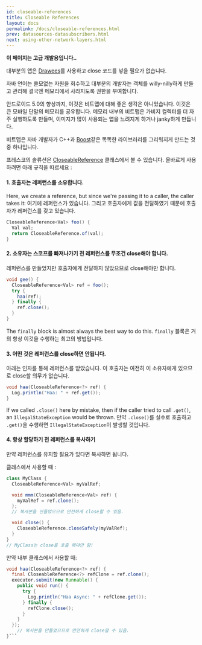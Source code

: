 ```yaml
---
id: closeable-references
title: Closeable References
layout: docs
permalink: /docs/closeable-references.html
prev: datasources-datasubscribers.html
next: using-other-network-layers.html
---
```


**이 페이지는 고급 개발용입니다..**

대부분의 앱은 [Drawees](using-drawees-xml.html)를 사용하고 close 코드를 넣을 필요가 없습니다.

자바 언어는 쓸모없는 자원을 회수하고 대부분의 개발자는 객체를 willy-nilly하게 만들고 관리해 결국엔 메모리에서 사라지도록 권한을 부여합니다.

안드로이드 5.0의 향상까지, 이것은 비트맵에 대해 좋은 생각은 아니었습니다. 이것은 큰 모바일 단말의 메모리를 공유합니다. 메모리 내부의 비트맵은 가비지 컬렉터를 더 자주 실행하도록 만들며, 이미지가 많이 사용되는 앱을 느려지게 하거나 janky하게 만듭니다.

비트맵은 자바 개발자가 C++과 [Boost](http://www.boost.org/doc/libs/1_57_0/libs/smart_ptr/smart_ptr.htm)같은 똑똑한 라이브러리를 그리워지게 만드는 것 중 하나입니다.

프레스코의 솔류션은 [CloseableReference](../javadoc/reference/com/facebook/common/references/CloseableReference.html) 클래스에서 볼 수 있습니다. 올바르게 사용하려면 아래 규칙을 따르세요 :

#### 1. 호출자는 레퍼런스를 소유합니다.

Here, we create a reference, but since we're passing it to a caller, the caller takes it:
여기에 레퍼런스가 있습니다. 그리고 호출자에게 값을 전달하였기 때문에 호출자가 레퍼런스를 갖고 있습니다.

```java
CloseableReference<Val> foo() {
  Val val;
  return CloseableReference.of(val);
}
```

#### 2. 소유자는 스코프를 빠져나가기 전 레퍼런스를 무조건 close해야 합니다.

레퍼런스를 만들었지만 호출자에게 전달하지 않았으므로 close해야만 합니다.

```java
void gee() {
  CloseableReference<Val> ref = foo();
  try {
    haa(ref);
  } finally {
    ref.close();
  }
}
```

The `finally` block is almost always the best way to do this. `finally` 블록은 거의 항상 이것을 수행하는 최고의 방법입니다.

#### 3. 어떤 것은 레퍼런스를 close하면 안됩니다.

아래는 인자를 통해 레퍼런스를 받았습니다. 이 호출자는 여전히 이 소유자에게 있으므로 close할 의무가 없습니다.

```java
void haa(CloseableReference<?> ref) {
  Log.println("Haa: " + ref.get());
}
```

If we called `.close()` here by mistake, then if the caller tried to call `.get()`, an `IllegalStateException` would be thrown.
만약 `.close()`를 실수로 호출하고 `.get()`을 수행하면 `IllegalStateException`이 발생할 것입니다.

#### 4. 항상 할당하기 전 레퍼런스를 복사하기

만약 레퍼런스를 유지할 필요가 있다면 복사하면 됩니다.

클래스에서 사용할 때 :

```java
class MyClass {
  CloseableReference<Val> myValRef;

  void mmm(CloseableReference<Val> ref) {
    myValRef = ref.clone();
  };
  // 복사본을 만들었으므로 안전하게 close할 수 있음.

  void close() {
    CloseableReference.closeSafely(myValRef);
  }
}
// MyClass는 close를 호출 해야만 함!
```

만약 내부 클래스에서 사용할 때:

```java
void haa(CloseableReference<?> ref) {
  final CloseableReference<?> refClone = ref.clone();
  executor.submit(new Runnable() {
    public void run() {
      try {
        Log.println("Haa Async: " + refClone.get());
      } finally {
        refClone.close();
      }
    }
  });
    // 복사본을 만들었으므로 안전하게 close할 수 있음.
}```